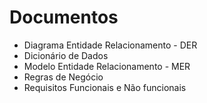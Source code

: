 # Documentos

- Diagrama  Entidade Relacionamento - DER
- Dicionário de Dados 
- Modelo Entidade Relacionamento - MER
- Regras de Negócio 
- Requisitos Funcionais e Não funcionais 


